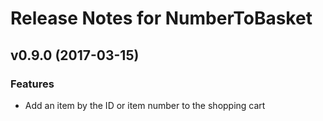 # Release Notes for NumberToBasket

## v0.9.0 (2017-03-15)

### Features

- Add an item by the ID or item number to the shopping cart
